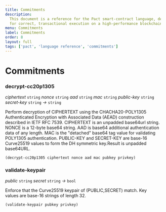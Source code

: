 ```yaml
---
title: Commitments
description:
  This document is a reference for the Pact smart-contract language, designed
  for correct, transactional execution on a high-performance blockchain.
menu: Commitments
label: Commitments
order: 8
layout: full
tags: ['pact', 'language reference', 'commitments']
---
```


# Commitments

### decrypt-cc20p1305

_ciphertext_&nbsp;`string` _nonce_&nbsp;`string` _aad_&nbsp;`string`
_mac_&nbsp;`string` _public-key_&nbsp;`string` _secret-key_&nbsp;`string`
_&rarr;_&nbsp;`string`

Perform decryption of CIPHERTEXT using the CHACHA20-POLY1305 Authenticated
Encryption with Associated Data (AEAD) construction described in IETF RFC 7539.
CIPHERTEXT is an unpadded base64url string. NONCE is a 12-byte base64 string.
AAD is base64 additional authentication data of any length. MAC is the
"detached" base64 tag value for validating POLY1305 authentication. PUBLIC-KEY
and SECRET-KEY are base-16 Curve25519 values to form the DH symmetric key.Result
is unpadded base64URL.

```pact
(decrypt-cc20p1305 ciphertext nonce aad mac pubkey privkey)
```

### validate-keypair

_public_&nbsp;`string` _secret_&nbsp;`string` _&rarr;_&nbsp;`bool`

Enforce that the Curve25519 keypair of (PUBLIC,SECRET) match. Key values are
base-16 strings of length 32.

```pact
(validate-keypair pubkey privkey)
```
